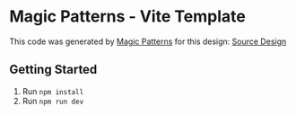# Magic Patterns - Vite Template

This code was generated by [Magic Patterns](https://magicpatterns.com) for this design: [Source Design](https://magicpatterns.com/c/5tpg3md2roqbpzzdqqeypt)

## Getting Started

1. Run `npm install`
2. Run `npm run dev`
